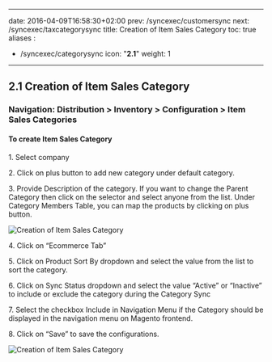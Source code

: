 
---
date: 2016-04-09T16:58:30+02:00
prev: /syncexec/customersync
next: /syncexec/taxcategorysync
title: Creation of Item Sales Category
toc: true
aliases :
  - /syncexec/categorysync
icon: "<b>2.1</b>"
weight: 1
---

## 2.1 Creation of Item Sales Category

### Navigation: Distribution > Inventory > Configuration > Item Sales Categories

#### To create Item Sales Category


  <p>1. Select company</p>
  <p>2. Click on plus button to add new category under default category.</p>
  <p>3. Provide Description of the category. If you want to change the Parent Category then click on the selector
and select anyone from the list. Under Category Members Table, you can map the products by clicking on
plus button.</p>

![Creation of Item Sales Category](images/creation-of-Item-sales-category-1.png?classes=shadow)

  <p>4. Click on “Ecommerce Tab”</p>
  <p>5. Click on Product Sort By dropdown and select the value from the list to sort the category.</p>
  <p>6. Click on Sync Status dropdown and select the value “Active” or “Inactive” to include or exclude the
category during the Category Sync</p>
  <p>7. Select the checkbox Include in Navigation Menu if the Category should be displayed in the navigation
menu on Magento frontend.</p>
  <p>8. Click on “Save” to save the configurations.</p>
</ol>

![Creation of Item Sales Category](images/creation-of-Item-sales-category-2.png?classes=shadow)
